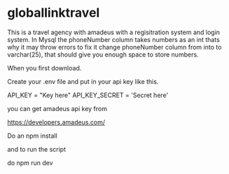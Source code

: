# globallinktravel
This is a travel agency with amadeus with a regisitration system and login system.
In Mysql the phoneNumber column takes numbers as an int thats why it may throw errors to fix it change phoneNumber column from into to varchar(25), that should give you enough space to store numbers.

When you first download.

Create your .env file and put in your api key like this.

API_KEY = "Key here"
API_KEY_SECRET = 'Secret here'

you can get amadeus api key from 

https://developers.amadeus.com/

Do an npm install 

and to run the script

do npm run dev
